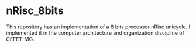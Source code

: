 # nRisc_8bits
This repository has an implementation of a 8 bits processor nRisc unicycle. I implemented it in the computer architecture and organization discipline of CEFET-MG.
